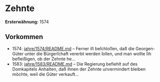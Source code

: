 # Zehnte

**Ersterwähnung:** 1574

## Vorkommen
- 1574: [jahre/1574/README.md](../jahre/1574/README.md) – Ferner iſt beſchloſſen, daß die
Georgen-Güter unter die Bürgerſchaft vererbt werden
ſollen, und man wollte ſih befleißigen, ob der Zehnte
he...
- 1583: [jahre/1583/README.md](../jahre/1583/README.md) – Die Regierung befiehlt auf des Domkapitels Anhalten,
daß ihnen der Zehnte unvermindert bleiben möchte, weil
die Güter verkauft...
